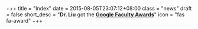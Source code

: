 +++
title = "Index"
date = 2015-08-05T23:07:12+08:00
class = "news"
draft = false
short_desc = "**Dr. Liu** got the [**Google Faculty Awards**](http://services.google.com/fh/files/blogs/googlefras_august15_final.pdf)"
icon = "fas fa-award"
+++